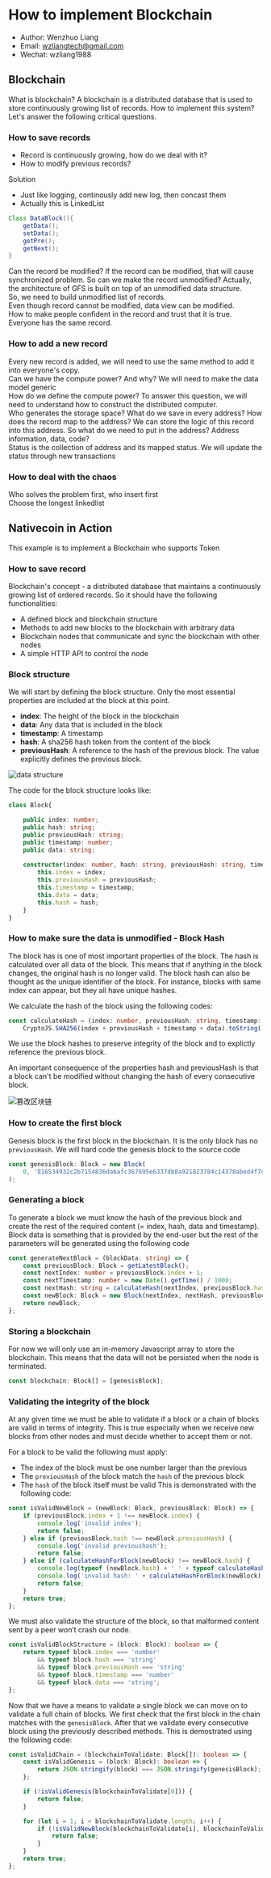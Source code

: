 How to implement Blockchain
======
- Author: Wenzhuo Liang
- Email: wzliangtech@gmail.com
- Wechat: wzliang1988

## Blockchain
What is blockchain? A blockchain is a distributed database that is used to store continuously growing list of records.
How to implement this system? Let's answer the following critical questions.

### How to save records
- Record is continuously growing, how do we deal with it?
- How to modify previous records?

Solution
- Just like logging, continously add new log, then concast them
- Actually this is LinkedList

```Java
Class DataBlock(){
    getData();
    setData();
    getPre();
    getNext();
}
```
Can the record be modified? If the record can be modified, that will cause synchronized problem. So can we make the record unmodified? Actually, the architecture of GFS is built on top of an unmodified data structure.</br>
So, we need to build unmodified list of records.</br>
Even though record cannot be modified, data view can be modified.</br>
How to make people confident in the record and trust that it is true. Everyone has the same record.</br>

### How to add a new record
Every new record is added, we will need to use the same method to add it into everyone's copy.</br>
Can we have the compute power? And why? We will need to make the data model generic</br>
How do we define the compute power? To answer this question, we will need to understand how to construct the distributed computer.</br>
Who generates the storage space? What do we save in every address? How does the record map to the address? We can store the logic of this record into this address. So what do we need to put in the address? Address information, data, code?</br>
Status is the collection of address and its mapped status. We will update the status through new transactions

### How to deal with the chaos
Who solves the problem first, who insert first</br>
Choose the longest linkedlist

## Nativecoin in Action
This example is to implement a Blockchain who supports Token</br>

### How to save record
Blockchain's concept - a distributed database that maintains a continuously growing list of ordered records. So it should have the following functionalities:

- A defined block and blockchain structure
- Methods to add new blocks to the blockchain with arbitrary data
- Blockchain nodes that communicate and sync the blockchain with other nodes
- A simple HTTP API to control the node

### Block structure
We will start by defining the block structure. Only the most essential properties are included at the block at this point.
- **index**: The height of the block in the blockchain 
- **data**: Any data that is included in the block
- **timestamp**: A timestamp
- **hash**: A sha256 hash token from the content of the block
- **previousHash**: A reference to the hash of the previous block. The value explicitly defines the previous block.

![data structure](i/blockchain.png)

The code for the block structure looks like:
```Typescript
class Block{

    public index: number;
    public hash: string;
    public previousHash: string;
    public timestamp: number;
    public data: string;
    
    constructor(index: number, hash: string, previousHash: string, timestamp: number, data: string) {
        this.index = index;
        this.previousHash = previousHash;
        this.timestamp = timestamp;
        this.data = data;
        this.hash = hash;
    }
}
```

### How to make sure the data is unmodified - Block Hash
The block has is one of most important properties of the block. The hash is calculated over all data of the block. This means that if anything in the block changes, the original hash is no longer valid. The block hash can also be thought as the unique identifier of the block. For instance, blocks with same index can appear, but they all have unique hashes.

We calculate the hash of the block using the following codes:
```Typescript
const calculateHash = (index: number, previousHash: string, timestamp: number, data: string): string =>
    CryptoJS.SHA256(index + previousHash + timestamp + data).toString();
```
We use the block hashes to preserve integrity of the block and to explictly reference the previous block.

An important consequence of the properties hash and previousHash is that a block can't be modified without changing the hash of every consecutive block.

![篡改区块链](i/Blockchain_integrity.png)

### How to create the first block
Genesis block is the first block in the blockchain. It is the only block has no `previousHash`. We will hard code the genesis block to the source code
```Typescript
const genesisBlock: Block = new Block(
    0, '816534932c2b7154836da6afc367695e6337db8a921823784c14378abed4f7d7', null, 1465154705, 'my genesis block!!'
);
```
### Generating a block
To generate a block we must know the hash of the previous block and create the rest of the required content (= index, hash, data and timestamp). Block data is something that is provided by the end-user but the rest of the parameters will be generated using the following code
```Typescript
const generateNextBlock = (blockData: string) => {
    const previousBlock: Block = getLatestBlock();
    const nextIndex: number = previousBlock.index + 1;
    const nextTimestamp: number = new Date().getTime() / 1000;
    const nextHash: string = calculateHash(nextIndex, previousBlock.hash, nextTimestamp, blockData);
    const newBlock: Block = new Block(nextIndex, nextHash, previousBlock.hash, nextTimestamp, blockData);
    return newBlock;
};
```
### Storing a blockchain
For now we will only use an in-memory Javascript array to store the blockchain. This means that the data will not be persisted when the node is terminated.
```Typescript
const blockchain: Block[] = [genesisBlock];
```

### Validating the integrity of the block
At any given time we must be able to validate if a block or a chain of blocks are valid in terms of integrity. This is true especially when we receive new blocks from other nodes and must decide whether to accept them or not.

For a block to be valid the following must apply:

- The index of the block must be one number larger than the previous
- The `previousHash` of the block match the `hash` of the previous block
- The `hash` of the block itself must be valid
This is demonstrated with the following code:
```Typescript
const isValidNewBlock = (newBlock: Block, previousBlock: Block) => {
    if (previousBlock.index + 1 !== newBlock.index) {
        console.log('invalid index');
        return false;
    } else if (previousBlock.hash !== newBlock.previousHash) {
        console.log('invalid previoushash');
        return false;
    } else if (calculateHashForBlock(newBlock) !== newBlock.hash) {
        console.log(typeof (newBlock.hash) + ' ' + typeof calculateHashForBlock(newBlock));
        console.log('invalid hash: ' + calculateHashForBlock(newBlock) + ' ' + newBlock.hash);
        return false;
    }
    return true;
};
```
We must also validate the structure of the block, so that malformed content sent by a peer won’t crash our node.
```Typescript
const isValidBlockStructure = (block: Block): boolean => {
    return typeof block.index === 'number'
        && typeof block.hash === 'string'
        && typeof block.previousHash === 'string'
        && typeof block.timestamp === 'number'
        && typeof block.data === 'string';
};
```
Now that we have a means to validate a single block we can move on to validate a full chain of blocks. We first check that the first block in the chain matches with the `genesisBlock`. After that we validate every consecutive block using the previously described methods. This is demostrated using the following code:
```Typescript
const isValidChain = (blockchainToValidate: Block[]): boolean => {
    const isValidGenesis = (block: Block): boolean => {
        return JSON.stringify(block) === JSON.stringify(genesisBlock);
    };

    if (!isValidGenesis(blockchainToValidate[0])) {
        return false;
    }

    for (let i = 1; i < blockchainToValidate.length; i++) {
        if (!isValidNewBlock(blockchainToValidate[i], blockchainToValidate[i - 1])) {
            return false;
        }
    }
    return true;
};
```
